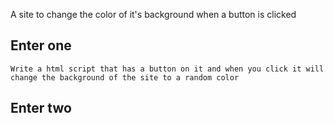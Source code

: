 A site to change the color of it's background when a button is clicked


## Enter one
```
Write a html script that has a button on it and when you click it will change the background of the site to a random color
```
## Enter two
```

```